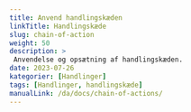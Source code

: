 ```yaml
---
title: Anvend handlingskæden
linkTitle: Handlingskæde
slug: chain-of-action
weight: 50
description: >
 Anvendelse og opsætning af handlingskæden.
date: 2023-07-26
kategorier: [Handlinger]
tags: [Handlinger, handlingskæde]
manualLink: /da/docs/chain-of-actions/
---
```

<script>
  window.location.href = "/da/docs/chain-of-actions/";
</script>
